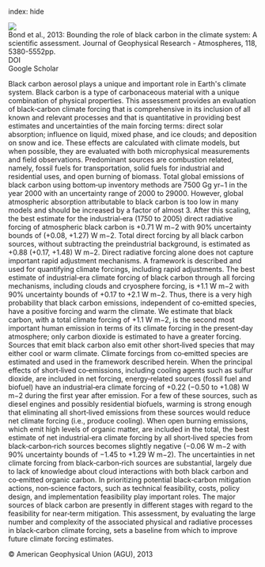 index: hide

<div class="Citation">
    <div class="Citation-thumb CitationThumb-linked"  data-href="https://doi.org/10.1002/jgrd.50171">
      <img src="https://static.claimspace.cloud/climate-study-static/refs/thumbs/7/Bond_et_al_2013-thumb.png" />
    </div>

  <div class="Citation-body">
    <div class="Citation-text">Bond et al., 2013: Bounding the role of black carbon in the climate system: A scientific assessment. <span class="Article-journal">Journal of Geophysical Research - Atmospheres, </span><span class="Article-volume">118, </span>5380-5552pp.</div>
    <div class="Citation-links">
      <div class="CitationLink" data-href="https://doi.org/10.1002/jgrd.50171">
        <div class="CitationLink-icon CitationLink-Doi"></div>
        <div class="CitationLink-text">DOI</div>
      </div>
      <div class="CitationLink" data-href="https://scholar.google.com/scholar?q=10.1002/jgrd.50171">
        <div class="CitationLink-icon CitationLink-Scholar"></div>
        <div class="CitationLink-text">Google Scholar</div>
      </div>
    </div>
  </div>
</div>

Black carbon aerosol plays a unique and important role in Earth's climate system. Black carbon is a type of carbonaceous material with a unique combination of physical properties. This assessment provides an evaluation of black‐carbon climate forcing that is comprehensive in its inclusion of all known and relevant processes and that is quantitative in providing best estimates and uncertainties of the main forcing terms: direct solar absorption; influence on liquid, mixed phase, and ice clouds; and deposition on snow and ice. These effects are calculated with climate models, but when possible, they are evaluated with both microphysical measurements and field observations. Predominant sources are combustion related, namely, fossil fuels for transportation, solid fuels for industrial and residential uses, and open burning of biomass. Total global emissions of black carbon using bottom‐up inventory methods are 7500 Gg yr−1 in the year 2000 with an uncertainty range of 2000 to 29000. However, global atmospheric absorption attributable to black carbon is too low in many models and should be increased by a factor of almost 3. After this scaling, the best estimate for the industrial‐era (1750 to 2005) direct radiative forcing of atmospheric black carbon is +0.71 W m−2 with 90% uncertainty bounds of (+0.08, +1.27) W m−2. Total direct forcing by all black carbon sources, without subtracting the preindustrial background, is estimated as +0.88 (+0.17, +1.48) W m−2. Direct radiative forcing alone does not capture important rapid adjustment mechanisms. A framework is described and used for quantifying climate forcings, including rapid adjustments. The best estimate of industrial‐era climate forcing of black carbon through all forcing mechanisms, including clouds and cryosphere forcing, is +1.1 W m−2 with 90% uncertainty bounds of +0.17 to +2.1 W m−2. Thus, there is a very high probability that black carbon emissions, independent of co‐emitted species, have a positive forcing and warm the climate. We estimate that black carbon, with a total climate forcing of +1.1 W m−2, is the second most important human emission in terms of its climate forcing in the present‐day atmosphere; only carbon dioxide is estimated to have a greater forcing. Sources that emit black carbon also emit other short‐lived species that may either cool or warm climate. Climate forcings from co‐emitted species are estimated and used in the framework described herein. When the principal effects of short‐lived co‐emissions, including cooling agents such as sulfur dioxide, are included in net forcing, energy‐related sources (fossil fuel and biofuel) have an industrial‐era climate forcing of +0.22 (−0.50 to +1.08) W m−2 during the first year after emission. For a few of these sources, such as diesel engines and possibly residential biofuels, warming is strong enough that eliminating all short‐lived emissions from these sources would reduce net climate forcing (i.e., produce cooling). When open burning emissions, which emit high levels of organic matter, are included in the total, the best estimate of net industrial‐era climate forcing by all short‐lived species from black‐carbon‐rich sources becomes slightly negative (−0.06 W m−2 with 90% uncertainty bounds of −1.45 to +1.29 W m−2). The uncertainties in net climate forcing from black‐carbon‐rich sources are substantial, largely due to lack of knowledge about cloud interactions with both black carbon and co‐emitted organic carbon. In prioritizing potential black‐carbon mitigation actions, non‐science factors, such as technical feasibility, costs, policy design, and implementation feasibility play important roles. The major sources of black carbon are presently in different stages with regard to the feasibility for near‐term mitigation. This assessment, by evaluating the large number and complexity of the associated physical and radiative processes in black‐carbon climate forcing, sets a baseline from which to improve future climate forcing estimates.

<div class="Citation-copy">
&copy; American Geophysical Union (AGU), 2013
</div>